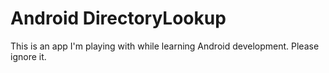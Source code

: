 Android DirectoryLookup
=======================

This is an app I'm playing with while learning Android development. Please
ignore it.

